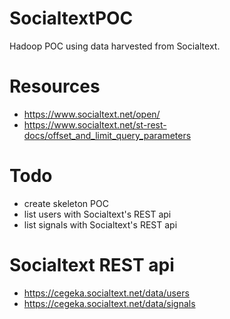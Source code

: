 SocialtextPOC
=============

Hadoop POC using data harvested from Socialtext.

Resources
=============
* https://www.socialtext.net/open/
* https://www.socialtext.net/st-rest-docs/offset_and_limit_query_parameters

Todo
======
* create skeleton POC
* list users with Socialtext's REST api
* list signals with Socialtext's REST api

Socialtext REST api
====================
* https://cegeka.socialtext.net/data/users
* https://cegeka.socialtext.net/data/signals
